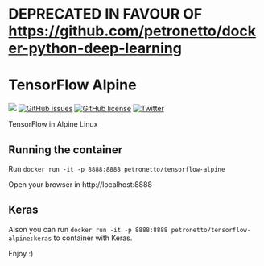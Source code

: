 # DEPRECATED IN FAVOUR OF https://github.com/petronetto/docker-python-deep-learning

# TensorFlow Alpine

[![](https://images.microbadger.com/badges/image/petronetto/tensorflow-alpine.svg)](https://microbadger.com/images/petronetto/tensorflow-alpine "Get your own image badge on microbadger.com")
[![GitHub issues](https://img.shields.io/github/issues/petronetto/tensorflow-alpine.svg)](https://github.com/petronetto/tensorflow-alpine/issues)
[![GitHub license](https://img.shields.io/badge/license-MIT-blue.svg)](https://raw.githubusercontent.com/petronetto/tensorflow-alpine/master/License.txt)
[![Twitter](https://img.shields.io/twitter/url/https/github.com/petronetto/tensorflow-alpine.svg?style=social)](https://twitter.com/intent/tweet?text=Wow:&url=%5Bobject%20Object%5D)


TensorFlow in Alpine Linux


## Running the container

Run `docker run -it -p 8888:8888 petronetto/tensorflow-alpine`  

Open your browser in http://localhost:8888  

## Keras

Alson you can run `docker run -it -p 8888:8888 petronetto/tensorflow-alpine:keras` to container with Keras.  


Enjoy :)
